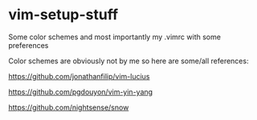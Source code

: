 # vim-setup-stuff
Some color schemes and most importantly my .vimrc with some preferences


Color schemes are obviously not by me so here are some/all references:

https://github.com/jonathanfilip/vim-lucius

https://github.com/pgdouyon/vim-yin-yang

https://github.com/nightsense/snow

